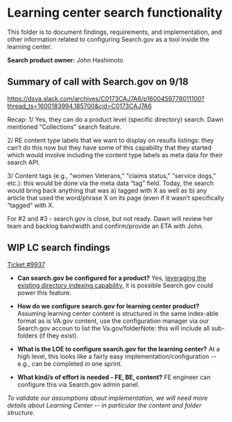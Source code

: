 
# Learning center search functionality

This folder is to document findings, requirements, and implementation, and other information related to configuring Search.gov as a tool inside the learning center. 

__Search product owner:__ John Hashimoto



## Summary of call with Search.gov on 9/18

https://dsva.slack.com/archives/C0173CAJ7A6/p1600459778011100?thread_ts=1600183994.185700&cid=C0173CAJ7A6

Recap:
1/ Yes, they can do a product level (specific directory) search. Dawn mentioned “Collections” search feature.

2/ RE content type labels that we want to display on results listings: they can’t do this now but they have some of this capability that they started which would involve including the content type labels as meta data for their search API. 

3/ Content tags (e.g., "women Veterans," "claims status," "service dogs," etc.): this would be done via the meta data “tag” field. Today, the search would bring back anything that was a) tagged with X as well as b) any article that used the word/phrase X on its page (even if it wasn’t specifically “tagged” with X.

For #2 and #3 - search.gov is close, but not ready. Dawn will review her team and backlog bandwidth and confirm/provide an ETA with John.


## WIP LC search findings

[Ticket #9937](https://github.com/department-of-veterans-affairs/va.gov-team/issues/9937)

- **Can search.gov be configured for a product?**  Yes, [leveraging the existing directory indexing capability](https://search.gov/manual/domains.html), it is possible Search.gov could power this feature.

- **How do we configure search.gov for learning center product?**  Assuming learning center content is structured in the same index-able format as is VA.gov content, use the configuration manager via our Search.gov accoun to list the Va.gov/folderNote: this will include all sub-folders (if they exist).

- **What is the LOE to configure search.gov for the learning center?** At a high level, this looks like a fairly easy implementation/configuration -- e.g., can be completed in one sprint.

- **What kind/s of effort is needed - FE, BE, content?**   FE engineer can configure this via Search.gov admin panel.

_To validate our assumptions about implementation, we will need more details about Learning Center -- in particular the content and folder structure._
